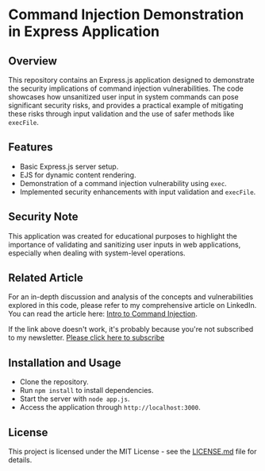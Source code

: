 # Command Injection Demonstration in Express Application

## Overview
This repository contains an Express.js application designed to demonstrate the security implications of command injection vulnerabilities. The code showcases how unsanitized user input in system commands can pose significant security risks, and provides a practical example of mitigating these risks through input validation and the use of safer methods like `execFile`.

## Features
- Basic Express.js server setup.
- EJS for dynamic content rendering.
- Demonstration of a command injection vulnerability using `exec`.
- Implemented security enhancements with input validation and `execFile`.

## Security Note
This application was created for educational purposes to highlight the importance of validating and sanitizing user inputs in web applications, especially when dealing with system-level operations.

## Related Article
For an in-depth discussion and analysis of the concepts and vulnerabilities explored in this code, please refer to my comprehensive article on LinkedIn. You can read the article here: [Intro to Command Injection](https://www.linkedin.com/pulse/intro-command-injection-daniel-scott-fykmf/).

If the link above doesn't work, it's probably because you're not subscribed to my newsletter. [Please click here to subscribe](https://www.linkedin.com/build-relation/newsletter-follow?entityUrn=7037147055806439424)

## Installation and Usage
- Clone the repository.
- Run `npm install` to install dependencies.
- Start the server with `node app.js`.
- Access the application through `http://localhost:3000`.

## License
This project is licensed under the MIT License - see the [LICENSE.md](LICENSE.md) file for details.
